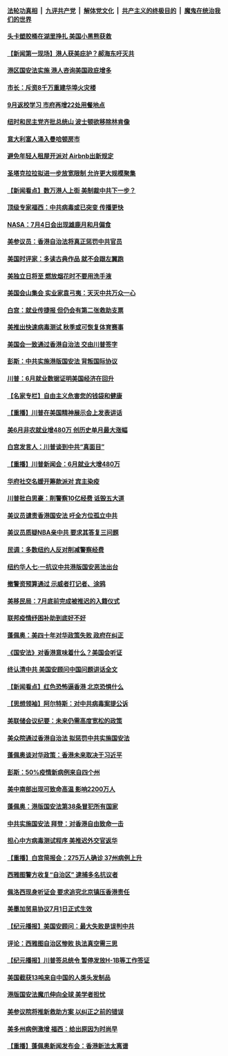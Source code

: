 ####  [法轮功真相](../../../../basic/blob/master/README.md?t=07031431) &nbsp;|&nbsp; [九评共产党](../../../../9ping.md/blob/master/README.md?t=07031431) &nbsp;|&nbsp; [解体党文化](../../../../jtdwh.md/blob/master/README.md?t=07031431)  &nbsp;|&nbsp; [共产主义的终极目的](../../../../gczydzjmd.md/blob/master/README.md?t=07031431) &nbsp;|&nbsp; [魔鬼在统治我们的世界](../../../../mgztzwmdsj.md/blob/master/README.md?t=07031431) 

#### [头卡塑胶桶在湖里挣扎 美国小黑熊获救](../pages/nsc412/n12229306.md?t=07031431) 

#### [【新闻第一现场】港人获美庇护？郝海东吁灭共](../pages/nsc412/n12229482.md?t=07031431) 

#### [港区国安法实施  港人咨询美国政庇增多](../pages/nsc412/n12229212.md?t=07031431) 

#### [市长：斥资8千万重建华埠火灾楼](../pages/nsc412/n12229192.md?t=07031431) 

#### [9月返校学习 市府再增22处用餐地点](../pages/nsc412/n12229231.md?t=07031431) 

#### [纽时和民主党齐批总统山  波士顿欲移除林肯像](../pages/nsc412/n12229219.md?t=07031431) 

#### [意大利富人涌入曼哈顿房市](../pages/nsc412/n12229195.md?t=07031431) 

#### [避免年轻人租屋开派对  Airbnb出新规定](../pages/nsc412/n12229401.md?t=07031431) 

#### [圣塔克拉拉拟进一步放宽限制  允许更大规模聚集](../pages/nsc412/n12229274.md?t=07031431) 

#### [【新闻看点】数万港人上街 美制裁中共下一步？](../pages/nsc412/n12227994.md?t=07031431) 

#### [顶级专家福西：中共病毒或已突变 传播更快](../pages/nsc412/n12228898.md?t=07031431) 

#### [NASA：7月4日会出现雄鹿月和月偏食](../pages/nsc412/n12228899.md?t=07031431) 

#### [美参议员：香港自治法将真正惩罚中共官员](../pages/nsc412/n12228696.md?t=07031431) 

#### [美国时评家：多读古典作品 就不会跟左翼跑](../pages/nsc412/n12228838.md?t=07031431) 

#### [美独立日将至 燃放烟花时不要用洗手液](../pages/nsc412/n12228400.md?t=07031431) 

#### [美国会山集会 实业家袁弓夷：天灭中共万众一心](../pages/nsc412/n12228149.md?t=07031431) 

#### [白宫：就业传捷报 但仍会有第二张救助支票](../pages/nsc412/n12228451.md?t=07031431) 

#### [美推出快速病毒测试 秋季或可恢复体育赛事](../pages/nsc412/n12228297.md?t=07031431) 

#### [美国会一致通过香港自治法 交由川普签字](../pages/nsc412/n12228230.md?t=07031431) 

#### [彭斯：中共实施港版国安法 背叛国际协议](../pages/nsc412/n12228135.md?t=07031431) 

#### [川普：6月就业数据证明美国经济在回升](../pages/nsc412/n12228059.md?t=07031431) 

#### [【名家专栏】自由主义危害您的钱袋和健康](../pages/nsc412/n12227823.md?t=07031431) 

#### [【重播】川普在美国精神展示会上发表讲话](../pages/nsc412/n12227943.md?t=07031431) 

#### [美6月非农就业增480万 创历史单月最大涨幅](../pages/nsc412/n12227911.md?t=07031431) 

#### [白宫发言人：川普谈到中共“真面目”](../pages/nsc412/n12227638.md?t=07031431) 

#### [【重播】川普新闻会：6月就业大增480万](../pages/nsc412/n12227778.md?t=07031431) 

#### [华府社交名媛开筹款派对 宾主染疫](../pages/nsc412/n12227449.md?t=07031431) 

#### [川普批白思豪：削警察10亿经费 诋毁五大道](../pages/nsc412/n12226360.md?t=07031431) 

#### [美议员谴责香港国安法 吁全方位孤立中共](../pages/nsc412/n12227173.md?t=07031431) 

#### [美议员质疑NBA亲中共 要求其答复三问题](../pages/nsc412/n12226782.md?t=07031431) 

#### [民调：多数纽约人反对削减警察经费](../pages/nsc412/n12226365.md?t=07031431) 

#### [纽约华人七‧一抗议中共港版国安恶法出台](../pages/nsc412/n12226352.md?t=07031431) 

#### [撤警资预算通过 示威者打记者、涂鸦](../pages/nsc412/n12226317.md?t=07031431) 

#### [美移民局：7月底前完成被推迟的入籍仪式](../pages/nsc412/n12226333.md?t=07031431) 

#### [联邦疫情纾困补助到底好不好](../pages/nsc412/n12226379.md?t=07031431) 

#### [蓬佩奥：美四十年对华政策失败 政府在纠正](../pages/nsc412/n12226169.md?t=07031431) 

#### [《国安法》对香港意味着什么？美国会听证](../pages/nsc412/n12225932.md?t=07031431) 

#### [终认清中共 美国安顾问中国问题讲话全文](../pages/nsc412/n12225398.md?t=07031431) 

#### [【新闻看点】红色恐怖逼香港 北京恐惧什么](../pages/nsc412/n12225821.md?t=07031431) 

#### [【思想领袖】阿尔特斯：对中共病毒案提公诉](../pages/nsc412/n12132039.md?t=07031431) 

#### [美联储会议纪要：未来仍需高度宽松的政策](../pages/nsc412/n12225944.md?t=07031431) 

#### [美众院通过香港自治法 拟惩罚中共实施国安法](../pages/nsc412/n12225765.md?t=07031431) 

#### [蓬佩奥谈对华政策：香港未来取决于习近平](../pages/nsc412/n12225535.md?t=07031431) 

#### [彭斯：50%疫情新病例来自四个州](../pages/nsc412/n12225661.md?t=07031431) 

#### [美中南部出现可致命高温 影响2200万人](../pages/nsc412/n12225509.md?t=07031431) 

#### [蓬佩奥：港版国安法第38条冒犯所有国家](../pages/nsc412/n12225492.md?t=07031431) 

#### [中共实施国安法 拜登：对香港自由致命一击](../pages/nsc412/n12225488.md?t=07031431) 

#### [担心中方病毒测试程序 美推迟外交官返华](../pages/nsc412/n12225504.md?t=07031431) 

#### [【重播】白宫简报会：275万人确诊 37州病例上升](../pages/nsc412/n12225524.md?t=07031431) 

#### [西雅图警方收复“自治区” 逮捕多名抗议者](../pages/nsc412/n12225413.md?t=07031431) 

#### [佩洛西现身听证会 要求追究北京镇压香港责任](../pages/nsc412/n12225292.md?t=07031431) 

#### [美墨加贸易协议7月1日正式生效](../pages/nsc412/n12225352.md?t=07031431) 

#### [【纪元播报】美国安顾问：最大失败是误判中共](../pages/nsc412/n12225244.md?t=07031431) 

#### [评论：西雅图自治区惨败 执法真空需三思](../pages/nsc412/n12222690.md?t=07031431) 

#### [【纪元播报】川普签总统令 暂停发放H-1B等工作签证](../pages/nsc412/n12225208.md?t=07031431) 

#### [美国截获13吨来自中国的人类头发制品](../pages/nsc412/n12225251.md?t=07031431) 

#### [港版国安法魔爪伸向全球 美学者担忧](../pages/nsc412/n12225012.md?t=07031431) 

#### [美参议院将推新救助方案 以纠正之前的错误](../pages/nsc412/n12224957.md?t=07031431) 

#### [美多州病例激增 福西：给出原因为时尚早](../pages/nsc412/n12224710.md?t=07031431) 

#### [【重播】蓬佩奥新闻发布会：香港新法太离谱](../pages/nsc412/n12224924.md?t=07031431) 


